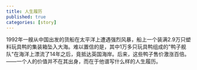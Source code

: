 ```yaml
---
title: 人生履历
published: true
categories: [story]
---
```


1992年一艘从中国出发的货船在太平洋上遭遇强烈风暴，船上一个装满2.9万只塑料玩具鸭的集装箱坠入大海。难以置信的是，其中1万多只玩具鸭组成的"鸭子舰队"在海洋上漂流了14年之后，竟抵达英国海岸。后来，这些鸭子售价激涨百倍。——一个人的价值并不在其出身，而在于他谱写什么样的人生履历。

